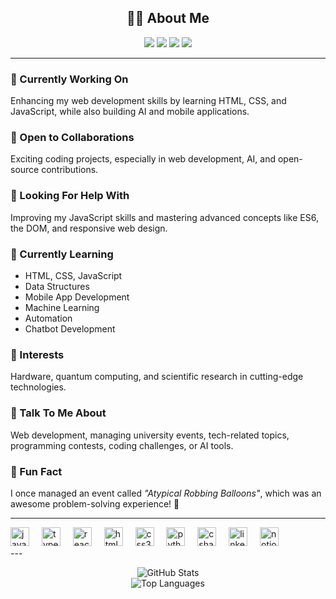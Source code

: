 <h2 align="center">👨‍💻 About Me</h2>

<p align="center">
  <img src="https://img.shields.io/badge/Frontend-HTML%20%7C%20CSS%20%7C%20JS-orange?style=for-the-badge" />
  <img src="https://img.shields.io/badge/Machine%20Learning-TensorFlow%20%7C%20Sklearn-yellow?style=for-the-badge&logo=tensorflow&logoColor=white" />
  <img src="https://img.shields.io/badge/Mobile-App%20Dev-blue?style=for-the-badge&logo=flutter" />
  <img src="https://img.shields.io/badge/Automation-Bots%20%26%20Scripts-green?style=for-the-badge" />
</p>

---

### 🚀 Currently Working On  
Enhancing my web development skills by learning HTML, CSS, and JavaScript, while also building AI and mobile applications.

### 🤝 Open to Collaborations  
Exciting coding projects, especially in web development, AI, and open-source contributions.

### 🧠 Looking For Help With  
Improving my JavaScript skills and mastering advanced concepts like ES6, the DOM, and responsive web design.

### 🌱 Currently Learning  
- HTML, CSS, JavaScript  
- Data Structures  
- Mobile App Development  
- Machine Learning  
- Automation  
- Chatbot Development

### 🔬 Interests  
Hardware, quantum computing, and scientific research in cutting-edge technologies.

### 💬 Talk To Me About  
Web development, managing university events, tech-related topics, programming contests, coding challenges, or AI tools.

### 🎉 Fun Fact  
I once managed an event called _"Atypical Robbing Balloons"_, which was an awesome problem-solving experience! 🧩

---
<div align="left">
  <img src="https://cdn.jsdelivr.net/gh/devicons/devicon/icons/javascript/javascript-original.svg" height="30" alt="javascript logo"  />
  <img width="12" />
  <img src="https://cdn.jsdelivr.net/gh/devicons/devicon/icons/typescript/typescript-original.svg" height="30" alt="typescript logo"  />
  <img width="12" />
  <img src="https://cdn.jsdelivr.net/gh/devicons/devicon/icons/react/react-original.svg" height="30" alt="react logo"  />
  <img width="12" />
  <img src="https://cdn.jsdelivr.net/gh/devicons/devicon/icons/html5/html5-original.svg" height="30" alt="html5 logo"  />
  <img width="12" />
  <img src="https://cdn.jsdelivr.net/gh/devicons/devicon/icons/css3/css3-original.svg" height="30" alt="css3 logo"  />
  <img width="12" />
  <img src="https://cdn.jsdelivr.net/gh/devicons/devicon/icons/python/python-original.svg" height="30" alt="python logo"  />
  <img width="12" />
  <img src="https://cdn.jsdelivr.net/gh/devicons/devicon/icons/csharp/csharp-original.svg" height="30" alt="csharp logo"  />
  <img width="12" />
  <img src="https://cdn.jsdelivr.net/gh/devicons/devicon/icons/linkedin/linkedin-original.svg" height="30" alt="linkedin logo"  />
  <img width="12" />
  <img src="https://cdn.jsdelivr.net/gh/devicons/devicon/icons/notion/notion-original.svg" height="30" alt="notion logo"  />
</div>
---
<p align="center">
  <img src="https://github-readme-stats.vercel.app/api?username=yourusername&show_icons=true&theme=tokyonight" alt="GitHub Stats" />
  <br />
  <img src="https://github-readme-stats.vercel.app/api/top-langs/?username=yourusername&layout=compact&theme=tokyonight" alt="Top Languages" />
</p>
